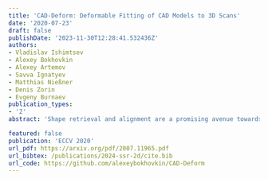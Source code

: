 ```yaml
---
title: 'CAD-Deform: Deformable Fitting of CAD Models to 3D Scans'
date: '2020-07-23'
draft: false
publishDate: '2023-11-30T12:28:41.532436Z'
authors:
- Vladislav Ishimtsev
- Alexey Bokhovkin
- Alexey Artemov
- Savva Ignatyev
- Matthias Nießner
- Denis Zorin
- Evgeny Burnaev
publication_types:
- '2'
abstract: 'Shape retrieval and alignment are a promising avenue towards turning 3D scans into lightweight CAD representations that can be used for content creation such as mobile or AR/VR gaming scenarios. Unfortunately, CAD model retrieval is limited by the availability of models in standard 3D shape collections (e.g., ShapeNet). In this work, we address this shortcoming by introducing CAD-Deform, a method which obtains more accurate CAD-to-scan fits by non-rigidly deforming retrieved CAD models. Our key contribution is a new non-rigid deformation model incorporating smooth transformations and preservation of sharp features, that simultaneously achieves very tight fits from CAD models to the 3D scan and maintains the clean, high-quality surface properties of hand-modeled CAD objects. A series of thorough experiments demonstrate that our method achieves significantly tighter scan-to-CAD fits, allowing a more accurate digital replica of the scanned real-world environment while preserving important geometric features present in synthetic CAD environments.'

featured: false
publication: 'ECCV 2020'
url_pdf: https://arxiv.org/pdf/2007.11965.pdf
url_bibtex: /publications/2024-ssr-2d/cite.bib
url_code: https://github.com/alexeybokhovkin/CAD-Deform
---
```


